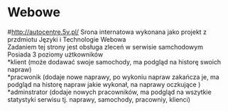 # Webowe
#http://autocentre.5v.pl/
Srona internatowa wykonana jako projekt z przdmiotu Języki i Technologie Webowa </br>
Zadaniem tej strony jest obsługa zleceń w serwisie samchodowym</br>
Posiada 3 poziomy użtkowników</br>
*klient (może dodawać swoje samochody, ma podgląd na  historę swoich napraw)</br>
*pracwonik (dodaje nowe naprawy, po wykoniu napraw zakańcza je, ma podgląd na historę napraw jakie wykonał, na naprawy oczkujące )</br>
*adminstrator (dodaje nowych pracowników, ma podgląd na wszytkie statystyki serwisu tj. naprawy, samochody, pracowniy, klienci)</br>
